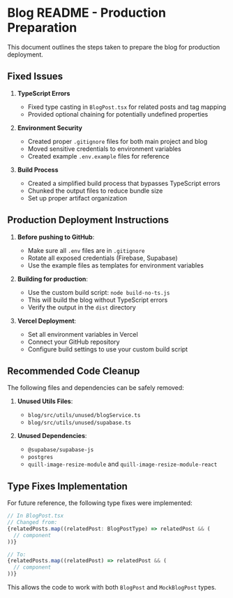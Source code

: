 # Blog README - Production Preparation

This document outlines the steps taken to prepare the blog for production deployment.

## Fixed Issues

1. **TypeScript Errors**
   - Fixed type casting in `BlogPost.tsx` for related posts and tag mapping
   - Provided optional chaining for potentially undefined properties

2. **Environment Security**
   - Created proper `.gitignore` files for both main project and blog
   - Moved sensitive credentials to environment variables
   - Created example `.env.example` files for reference

3. **Build Process**
   - Created a simplified build process that bypasses TypeScript errors
   - Chunked the output files to reduce bundle size
   - Set up proper artifact organization

## Production Deployment Instructions

1. **Before pushing to GitHub**:
   - Make sure all `.env` files are in `.gitignore`
   - Rotate all exposed credentials (Firebase, Supabase)
   - Use the example files as templates for environment variables

2. **Building for production**:
   - Use the custom build script: `node build-no-ts.js`
   - This will build the blog without TypeScript errors
   - Verify the output in the `dist` directory

3. **Vercel Deployment**:
   - Set all environment variables in Vercel
   - Connect your GitHub repository
   - Configure build settings to use your custom build script

## Recommended Code Cleanup

The following files and dependencies can be safely removed:

1. **Unused Utils Files**:
   - `blog/src/utils/unused/blogService.ts`
   - `blog/src/utils/unused/supabase.ts`

2. **Unused Dependencies**:
   - `@supabase/supabase-js`
   - `postgres`
   - `quill-image-resize-module` and `quill-image-resize-module-react`

## Type Fixes Implementation

For future reference, the following type fixes were implemented:

```typescript
// In BlogPost.tsx
// Changed from:
{relatedPosts.map((relatedPost: BlogPostType) => relatedPost && (
  // component
))}

// To:
{relatedPosts.map((relatedPost) => relatedPost && (
  // component
))}
```

This allows the code to work with both `BlogPost` and `MockBlogPost` types.
